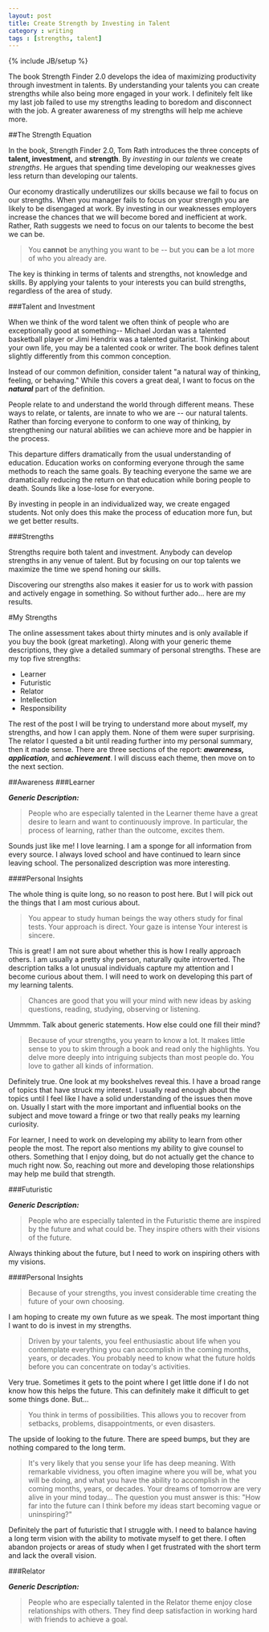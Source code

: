 ```yaml
--- 
layout: post
title: Create Strength by Investing in Talent
category : writing
tags : [strengths, talent]
---
```

{% include JB/setup %}

The book Strength Finder 2.0 develops the idea of maximizing productivity through investment in talents. By understanding your talents you can create strengths while also being more engaged in your work. I definitely felt like my last job failed to use my strengths leading to boredom and disconnect with the job. A greater awareness of my strengths will help me achieve more.


##The Strength Equation

In the book, Strength Finder 2.0, Tom Rath introduces the three concepts of **talent, investment,** and **strength**. By *investing* in our *talents* we create *strengths*. He argues that spending time developing our weaknesses gives less return than developing our talents. 

Our economy drastically underutilizes our skills because we fail to focus on our strengths. When you manager fails to focus on your strength you are likely to be disengaged at work. By investing in our weaknesses employers increase the chances that we will become bored and inefficient at work. Rather, Rath suggests we need to focus on our talents to become the best we can be.

>You **cannot** be anything you want to be -- but you **can** be a lot more of who you already are.

The key is thinking in terms of talents and strengths, not knowledge and skills. By applying your talents to your interests you can build strengths, regardless of the area of study.

###Talent and Investment

When we think of the word talent we often think of people who are exceptionally good at something-- Michael Jordan was a talented basketball player or Jimi Hendrix was a talented guitarist. Thinking about your own life, you may be a talented cook or writer. The book defines talent slightly differently from this common conception.

Instead of our common definition, consider talent "a natural way of thinking, feeling, or behaving." While this covers a great deal, I want to focus on the ***natural*** part of the definition. 

People relate to and understand the world through different means. These ways to relate, or talents, are innate to who we are -- our natural talents. Rather than forcing everyone to conform to one way of thinking, by strengthening our natural abilities we can achieve more and be happier in the process.

This departure differs dramatically from the usual understanding of education. Education works on conforming everyone through the same methods to reach the same goals. By teaching everyone the same we are dramatically reducing the return on that education while boring people to death. Sounds like a lose-lose for everyone. 

By investing in people in an individualized way, we create engaged students. Not only does this make the process of education more fun, but we get better results. 

###Strengths

Strengths require both talent and investment. Anybody can develop strengths in any venue of talent. But by focusing on our top talents we maximize the time we spend honing our skills. 

Discovering our strengths also makes it easier for us to work with passion and actively engage in something. So without further ado... here are my results.

#My Strengths

The online assessment takes about thirty minutes and is only available if you buy the book (great marketing). Along with your generic theme descriptions, they give a detailed summary of personal strengths. These are my top five strengths:

*	Learner
*	Futuristic
*	Relator
*	Intellection
*	Responsibility

The rest of the post I will be trying to understand more about myself, my strengths, and how I can apply them. None of them were super surprising. The relator I quested a bit until reading further into my personal summary, then it made sense. There are three sections of the report: ***awareness, application***, and ***achievement***. I will discuss each theme, then move on to the next section.

##Awareness 
###Learner

***Generic Description:***

>People who are especially talented in the Learner theme have a great desire to learn and want to continuously improve. In particular, the process of learning, rather than the outcome, excites them.

Sounds just like me! I love learning. I am a sponge for all information from every source. I always loved school and have continued to learn since leaving school. The personalized description was more interesting.

####Personal Insights

The whole thing is quite long, so no reason to post here. But I will pick out the things that I am most curious about. 

>You appear to study human beings the way others study for final tests. Your approach is direct. Your gaze is intense Your interest is sincere.

This is great! I am not sure about whether this is how I really approach others. I am usually a pretty shy person, naturally quite introverted. The description talks a lot unusual individuals capture my attention and I become curious about them. I will need to work on developing this part of my learning talents.

>Chances are good that you will your mind with new ideas by asking questions, reading, studying, observing or listening. 

Ummmm. Talk about generic statements. How else could one fill their mind?

>Because of your strengths, you yearn to know a lot. It makes little sense to you to skim through a book and read only the highlights. You delve more deeply into intriguing subjects than most people do. You love to gather all kinds of information.

Definitely true. One look at my bookshelves reveal this. I have a broad range of topics that have struck my interest. I usually read enough about the topics until I feel like I have a solid understanding of the issues then move on. Usually I start with the more important and influential books on the subject and move toward a fringe or two that really peaks my learning curiosity.

For learner, I need to work on developing my ability to learn from other people the most. The report also mentions my ability to give counsel to others. Something that I enjoy doing, but do not actually get the chance to much right now. So, reaching out more and developing those relationships may help me build that strength.

###Futuristic

***Generic Description:***

>People who are especially talented in the Futuristic theme are inspired by the future and what could be. They inspire others with their visions of the future.

Always thinking about the future, but I need to work on inspiring others with my visions.

####Personal Insights

>Because of your strengths, you invest considerable time creating the future of your own choosing.

I am hoping to create my own future as we speak. The most important thing I want to do is invest in my strengths. 

>Driven by your talents, you feel enthusiastic about life when you contemplate everything you can accomplish in the coming months, years, or decades. You probably need to know what the future holds before you can concentrate on today's activities.

Very true. Sometimes it gets to the point where I get little done if I do not know how this helps the future. This can definitely make it difficult to get some things done. But...

>You think in terms of possibilities. This allows you to recover from setbacks, problems, disappointments, or even disasters.

The upside of looking to the future. There are speed bumps, but they are nothing compared to the long term. 

>It's very likely that you sense your life has deep meaning. With remarkable vividness, you often imagine where you will be, what you will be doing, and what you have the ability to accomplish in the coming months, years, or decades. Your dreams of tomorrow are very alive in your mind today... The question you must answer is this: "How far into the future can I think before my ideas start becoming vague or uninspiring?"

Definitely the part of futuristic that I struggle with. I need to balance having a long term vision with the ability to motivate myself to get there. I often abandon projects or areas of study when I get frustrated with the short term and lack the overall vision. 

###Relator

***Generic Description:***

>People who are especially talented in the Relator theme enjoy close relationships with others. They find deep satisfaction in working hard with friends to achieve a goal.



<!-- more end -->
